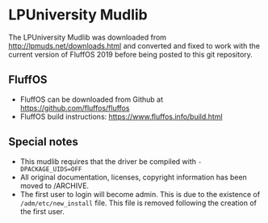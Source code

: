 # LPUniversity Mudlib #

The LPUniversity Mudlib was downloaded from http://lpmuds.net/downloads.html and converted and fixed to work with the current version of FluffOS 2019 before being posted to this git repository.

## FluffOS ##

* FluffOS can be downloaded from Github at https://github.com/fluffos/fluffos
* FluffOS build instructions: https://www.fluffos.info/build.html

## Special notes ##

* This mudlib requires that the driver be compiled with `-DPACKAGE_UIDS=OFF`
* All original documentation, licenses, copyright information has been moved to /ARCHIVE.
* The first user to login will become admin. This is due to the existence of `/adm/etc/new_install` file. This file is removed following the creation of the first user.
